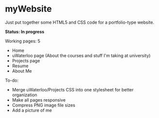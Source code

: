 myWebsite
=========

Just put together some HTML5 and CSS code for a portfolio-type website.

**Status: In progress**

Working pages: 5
  - Home
  - uWaterloo page (About the courses and stuff I'm taking at university)
  - Projects page
  - Resume
  - About Me
  
To-do:
  - Merge uWaterloo/Projects CSS into one stylesheet for better organization
  - Make all pages responsive
  - Compress PNG image file sizes
  - Add a picture of me
